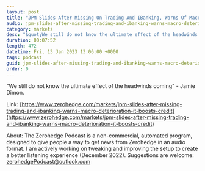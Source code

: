 ```yaml
---
layout: post
title: "JPM Slides After Missing On Trading And IBanking, Warns Of Macro &quot;Deterioration&quot; As It Boosts Credit Loss Reserves By $1.4BN"
audio: jpm-slides-after-missing-trading-and-ibanking-warns-macro-deterioration-it-boosts-credit-0
category: markets
desc: "&quot;We still do not know the ultimate effect of the headwinds coming&quot; - Jamie Dimon."
duration: 00:07:52
length: 472
datetime: Fri, 13 Jan 2023 13:06:00 +0000
tags: podcast
guid: jpm-slides-after-missing-trading-and-ibanking-warns-macro-deterioration-it-boosts-credit-0
order: 0
---
```

&quot;We still do not know the ultimate effect of the headwinds coming&quot; - Jamie Dimon.

Link: [https://www.zerohedge.com/markets/jpm-slides-after-missing-trading-and-ibanking-warns-macro-deterioration-it-boosts-credit](https://www.zerohedge.com/markets/jpm-slides-after-missing-trading-and-ibanking-warns-macro-deterioration-it-boosts-credit)

About: The Zerohedge Podcast is a non-commercial, automated program, designed to give people a way to get news from Zerohedge in an audio format.  I am actively working on tweaking and improving the setup to create a better listening experience (December 2022).  Suggestions are welcome: [zerohedgePodcast@outlook.com](mailto:zerohedgePodcast@outlook.com)